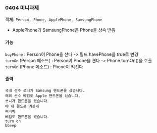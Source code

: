 ### 0404 미니과제

객체: ```Person, Phone, ApplePhone, SamsungPhone```
* ApplePhone과 SamsungPhone은 Phone을 상속 받음

#### 기능
```buyPhone``` : Person이 Phone을 산다 -> 필드 havePhone을 true로 변경<br/>
```turnOn``` (Person 메소드) : Person이 Phone을 켠다 -> Phone.turnOn()을 호출<br/>
```turnOn``` (Phone 메소드) : Phone이 켜진다<br/>

#### 출력
```
국내 선수 쏘니가 Samsung 핸드폰을 샀습니다.
해외 선수 베컴도 Apple 핸드폰을 샀습니다.
쏘니가 핸드폰을 켰습니다.
야 내 핸드폰 켜볼게
삐비빅
베컴도 핸드폰을 켰습니다.
turn on
bbeep
```
